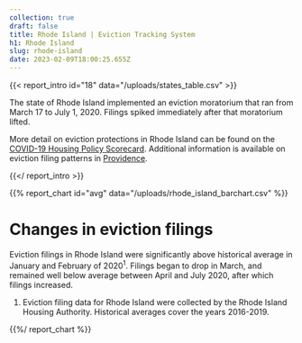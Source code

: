 ```yaml
---
collection: true
draft: false
title: Rhode Island | Eviction Tracking System
h1: Rhode Island
slug: rhode-island
date: 2023-02-09T18:00:25.655Z
---
```

{{< report_intro id="18" data="/uploads/states_table.csv" >}}

The state of Rhode Island implemented an eviction moratorium that ran from March 17 to July 1, 2020. Filings spiked immediately after that moratorium lifted.

More detail on eviction protections in Rhode Island can be found on the [COVID-19 Housing Policy Scorecard](https://evictionlab.org/covid-policy-scorecard/). Additional information is available on eviction filing patterns in [Providence](https://evictionlab.org/eviction-tracking/providence-ri/).

{{</ report_intro >}}


{{% report_chart id="avg" data="/uploads/rhode_island_barchart.csv" %}}



# Changes in eviction filings

Eviction filings in Rhode Island were significantly above historical average in January and February of 2020<sup>1</sup>. Filings began to drop in March, and remained well below average between April and July 2020, after which filings increased. 

1. Eviction filing data for Rhode Island were collected by the Rhode Island Housing Authority. Historical averages cover the years 2016-2019.



{{%/ report_chart %}}
